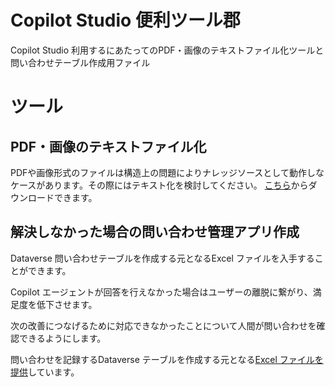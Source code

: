 # Copilot Studio 便利ツール郡
Copilot Studio 利用するにあたってのPDF・画像のテキストファイル化ツールと問い合わせテーブル作成用ファイル


# ツール
## PDF・画像のテキストファイル化
PDFや画像形式のファイルは構造上の問題によりナレッジソースとして動作しなケースがあります。その際にはテキスト化を検討してください。
[こちら](https://github.com/geekfujiwara/CopilotStudioAppsandTextAutomation/releases/tag/TextFileConverter)からダウンロードできます。

## 解決しなかった場合の問い合わせ管理アプリ作成
Dataverse 問い合わせテーブルを作成する元となるExcel ファイルを入手することができます。

Copilot エージェントが回答を行えなかった場合はユーザーの離脱に繋がり、満足度を低下させます。

次の改善につなげるために対応できなかったことについて人間が問い合わせを確認できるようにします。

問い合わせを記録するDataverse テーブルを作成する元となる[Excel ファイルを提供](https://github.com/geekfujiwara/CopilotStudioAppsandTextAutomation/releases/tag/CopilotInquiry)しています。
